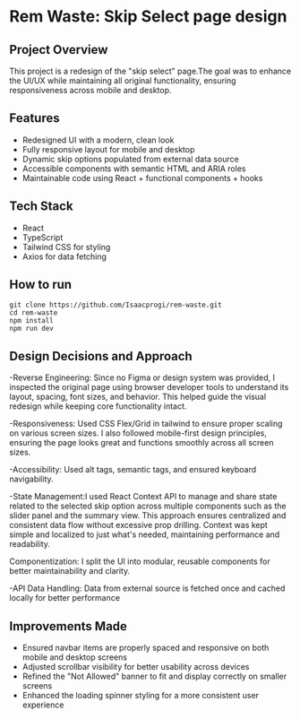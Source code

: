 # Rem Waste: Skip Select page design


## Project Overview

This project is a redesign of the "skip select" page.The goal was to enhance the UI/UX while maintaining all original functionality, ensuring responsiveness across mobile and desktop.

## Features

- Redesigned UI with a modern, clean look  
- Fully responsive layout for mobile and desktop  
- Dynamic skip options populated from external data source  
- Accessible components with semantic HTML and ARIA roles  
- Maintainable code using React + functional components + hooks


## Tech Stack

- React
- TypeScript 
- Tailwind CSS for styling
- Axios for data fetching

## How to run

```
git clone https://github.com/Isaacprogi/rem-waste.git
cd rem-waste
npm install
npm run dev

```

## Design Decisions and Approach

-Reverse Engineering: Since no Figma or design system was provided, I inspected the original page using browser developer tools to understand its layout, spacing, font sizes, and behavior. This helped guide the visual redesign while keeping core functionality intact.

-Responsiveness: Used CSS Flex/Grid in tailwind to ensure proper scaling on various screen sizes.
 I also followed mobile-first design principles, ensuring the page looks great and functions smoothly across all screen sizes.

-Accessibility: Used alt tags, semantic tags, and ensured keyboard navigability.

-State Management:I used React Context API to manage and share state related to the selected skip option across multiple components such as the slider panel and the summary view.
This approach ensures centralized and consistent data flow without excessive prop drilling.
Context was kept simple and localized to just what's needed, maintaining performance and readability.

Componentization: I split the UI into modular, reusable components for better maintainability and clarity.

-API Data Handling: Data from external source is fetched once and cached locally for better performance



## Improvements Made

- Ensured navbar items are properly spaced and responsive on both mobile and desktop screens
- Adjusted scrollbar visibility for better usability across devices
- Refined the "Not Allowed" banner to fit and display correctly on smaller screens
- Enhanced the loading spinner styling for a more consistent user experience
